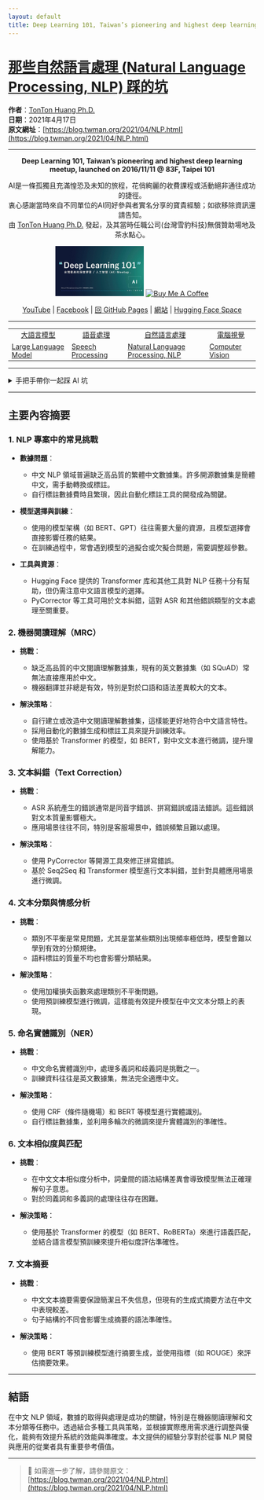 ```yaml
---
layout: default
title: Deep Learning 101, Taiwan’s pioneering and highest deep learning meetup, launched on 2016/11/11 @ 83F, Taipei 101
---
```


# [那些自然語言處理 (Natural Language Processing, NLP) 踩的坑](https://deep-learning-101.github.io/)

**作者**：[TonTon Huang Ph.D.](https://www.twman.org/)   
**日期**：2021年4月17日  
**原文網址**：[https://blog.twman.org/2021/04/NLP.html](https://blog.twman.org/2021/04/NLP.html)

---

<p align="center">
  <strong>Deep Learning 101, Taiwan’s pioneering and highest deep learning meetup, launched on 2016/11/11 @ 83F, Taipei 101</strong>  
</p>
<p align="center">
  AI是一條孤獨且充滿惶恐及未知的旅程，花俏絢麗的收費課程或活動絕非通往成功的捷徑。<br>
  衷心感謝當時來自不同單位的AI同好參與者實名分享的寶貴經驗；如欲移除資訊還請告知。<br>
  由 <a href="https://www.twman.org/" target="_blank">TonTon Huang Ph.D.</a> 發起，及其當時任職公司(台灣雪豹科技)無償贊助場地及茶水點心。<br>
</p>  
<p align="center">
  <a href="https://huggingface.co/spaces/DeepLearning101/Deep-Learning-101-FAQ" target="_blank">
    <img src="https://github.com/Deep-Learning-101/.github/blob/main/images/DeepLearning101.JPG?raw=true" alt="Deep Learning 101" width="180"></a>
    <a href="https://www.buymeacoffee.com/DeepLearning101" target="_blank"><img src="https://cdn.buymeacoffee.com/buttons/v2/default-red.png" alt="Buy Me A Coffee" style="height: 100px !important;width: 180px !important;" ></a>
</p>
<p align="center">
  <a href="https://www.youtube.com/@DeepLearning101" target="_blank">YouTube</a> |
  <a href="https://www.facebook.com/groups/525579498272187/" target="_blank">Facebook</a> |
  <a href="https://deep-learning-101.github.io/"> 回 GitHub Pages</a> |
  <a href="http://DeepLearning101.TWMAN.ORG" target="_blank">網站</a> |
  <a href="https://huggingface.co/DeepLearning101" target="_blank">Hugging Face Space</a>
</p>

---

<div align="center">

<table>
  <tr>
    <td align="center"><a href="https://deep-learning-101.github.io/Large-Language-Model">大語言模型</a></td>
    <td align="center"><a href="https://deep-learning-101.github.io/Speech-Processing">語音處理</a></td>
    <td align="center"><a href="https://deep-learning-101.github.io/Natural-Language-Processing">自然語言處理</a></td>
    <td align="center"><a href="https://deep-learning-101.github.io//Computer-Vision">電腦視覺</a></td>
  </tr>
  <tr>
    <td><a href="https://github.com/Deep-Learning-101/Natural-Language-Processing-Paper?tab=readme-ov-file#llm">Large Language Model</a></td>
    <td><a href="https://github.com/Deep-Learning-101/Speech-Processing-Paper">Speech Processing</a></td>
    <td><a href="https://github.com/Deep-Learning-101/Natural-Language-Processing-Paper">Natural Language Processing, NLP</a></td>
    <td><a href="https://github.com/Deep-Learning-101/Computer-Vision-Paper">Computer Vision</a></td>
  </tr>
</table>

</div>

---

<details>
<summary>手把手帶你一起踩 AI 坑</summary>

<h3><a href="https://blog.twman.org/p/deeplearning101.html" target="_blank">手把手帶你一起踩 AI 坑</a>：<a href="https://www.twman.org/AI" target="_blank">https://www.twman.org/AI</a></h3>

<ul>
  <li>
    <b><a href="https://blog.twman.org/2025/03/AIAgent.html" target="_blank">避開 AI Agent 開發陷阱：常見問題、挑戰與解決方案</a></b>：<a href="https://deep-learning-101.github.io/agent" target="_blank">探討多種 AI 代理人工具的應用經驗與挑戰，分享實用經驗與工具推薦。</a>
  </li>
  <li>
    <b><a href="https://blog.twman.org/2024/08/LLM.html" target="_blank">白話文手把手帶你科普 GenAI</a></b>：<a href="https://deep-learning-101.github.io/GenAI" target="_blank">淺顯介紹生成式人工智慧核心概念，強調硬體資源和數據的重要性。</a>
  </li>
  <li>
    <b><a href="https://blog.twman.org/2024/09/LLM.html" target="_blank">大型語言模型直接就打完收工？</a></b>：<a href="https://deep-learning-101.github.io/1010LLM" target="_blank">回顧 LLM 領域探索歷程，討論硬體升級對 AI 開發的重要性。</a>
  </li>
  <li>
    <b><a href="https://blog.twman.org/2024/07/RAG.html" target="_blank">檢索增強生成(RAG)不是萬靈丹之優化挑戰技巧</a></b>：<a href="https://deep-learning-101.github.io/RAG" target="_blank">探討 RAG 技術應用與挑戰，提供實用經驗分享和工具建議。</a>
  </li>
  <li>
    <b><a href="https://blog.twman.org/2024/02/LLM.html" target="_blank">大型語言模型 (LLM) 入門完整指南：原理、應用與未來</a></b>：<a href="https://deep-learning-101.github.io/0204LLM" target="_blank">探討多種 LLM 工具的應用與挑戰，強調硬體資源的重要性。</a>
  </li>
  <li>
    <b><a href="https://blog.twman.org/2023/04/GPT.html" target="_blank">什麼是大語言模型，它是什麼？想要嗎？(Large Language Model，LLM)</a></b>：<a href="https://deep-learning-101.github.io/GPU" target="_blank">探討 LLM 的發展與應用，強調硬體資源在開發中的關鍵作用。</a>
  </li>
  <li>
    <b><a href="https://blog.twman.org/2024/11/diffusion.html" target="_blank">Diffusion Model 完全解析：從原理、應用到實作 (AI 圖像生成)</a></b>；<a href="https://deep-learning-101.github.io/diffusion" target="_blank">深入探討影像生成與分割技術的應用，強調硬體資源的重要性。</a>
  </li>
  <li>
    <b><a href="https://blog.twman.org/2024/02/asr-tts.html" target="_blank">ASR/TTS 開發避坑指南：語音辨識與合成的常見挑戰與對策</a></b>：<a href="https://deep-learning-101.github.io/asr-tts" target="_blank">探討 ASR 和 TTS 技術應用中的問題，強調數據質量的重要性。</a>
  </li>
  <li>
    <b><a href="https://blog.twman.org/2021/04/NLP.html" target="_blank">那些 NLP 踩的坑</a></b>：<a href="https://deep-learning-101.github.io/nlp" target="_blank">分享 NLP 領域的實踐經驗，強調數據質量對模型效果的影響。</a>
  </li>
  <li>
    <b><a href="https://blog.twman.org/2021/04/ASR.html" target="_blank">那些語音處理踩的坑</a></b>：<a href="https://deep-learning-101.github.io/speech" target="_blank">分享語音處理領域的實務經驗，強調資料品質對模型效果的影響。</a>
  </li>
  <li>
    <b><a href="https://blog.twman.org/2020/05/DeepLearning.html" target="_blank">手把手學深度學習安裝環境</a></b>：<a href="https://deep-learning-101.github.io/101" target="_blank">詳細介紹在 Ubuntu 上安裝深度學習環境的步驟，分享實際操作經驗。</a>
  </li>
</ul>

</details>

---

## 主要內容摘要

### 1. NLP 專案中的常見挑戰

- **數據問題**：
  - 中文 NLP 領域普遍缺乏高品質的繁體中文數據集。許多開源數據集是簡體中文，需手動轉換或標註。
  - 自行標註數據費時且繁瑣，因此自動化標註工具的開發成為關鍵。

- **模型選擇與訓練**：
  - 使用的模型架構（如 BERT、GPT）往往需要大量的資源，且模型選擇會直接影響任務的結果。
  - 在訓練過程中，常會遇到模型的過擬合或欠擬合問題，需要調整超參數。

- **工具與資源**：
  - Hugging Face 提供的 Transformer 库和其他工具對 NLP 任務十分有幫助，但仍需注意中文語言模型的選擇。
  - PyCorrector 等工具可用於文本糾錯，這對 ASR 和其他錯誤類型的文本處理至關重要。

### 2. 機器閱讀理解（MRC）

- **挑戰**：
  - 缺乏高品質的中文閱讀理解數據集，現有的英文數據集（如 SQuAD）常無法直接應用於中文。
  - 機器翻譯並非總是有效，特別是對於口語和語法差異較大的文本。

- **解決策略**：
  - 自行建立或改造中文閱讀理解數據集，這樣能更好地符合中文語言特性。
  - 採用自動化的數據生成和標註工具來提升訓練效率。
  - 使用基於 Transformer 的模型，如 BERT，對中文文本進行微調，提升理解能力。

### 3. 文本糾錯（Text Correction）

- **挑戰**：
  - ASR 系統產生的錯誤通常是同音字錯誤、拼寫錯誤或語法錯誤。這些錯誤對文本質量影響極大。
  - 應用場景往往不同，特別是客服場景中，錯誤頻繁且難以處理。

- **解決策略**：
  - 使用 PyCorrector 等開源工具來修正拼寫錯誤。
  - 基於 Seq2Seq 和 Transformer 模型進行文本糾錯，並針對具體應用場景進行微調。

### 4. 文本分類與情感分析

- **挑戰**：
  - 類別不平衡是常見問題，尤其是當某些類別出現頻率極低時，模型會難以學到有效的分類規律。
  - 語料標註的質量不均也會影響分類結果。

- **解決策略**：
  - 使用加權損失函數來處理類別不平衡問題。
  - 使用預訓練模型進行微調，這樣能有效提升模型在中文文本分類上的表現。

### 5. 命名實體識別（NER）

- **挑戰**：
  - 中文命名實體識別中，處理多義詞和歧義詞是挑戰之一。
  - 訓練資料往往是英文數據集，無法完全適應中文。

- **解決策略**：
  - 使用 CRF（條件隨機場）和 BERT 等模型進行實體識別。
  - 自行標註數據集，並利用多輪次的微調來提升實體識別的準確性。

### 6. 文本相似度與匹配

- **挑戰**：
  - 在中文文本相似度分析中，詞彙間的語法結構差異會導致模型無法正確理解句子意思。
  - 對於同義詞和多義詞的處理往往存在困難。

- **解決策略**：
  - 使用基於 Transformer 的模型（如 BERT、RoBERTa）來進行語義匹配，並結合語言模型預訓練來提升相似度評估準確性。

### 7. 文本摘要

- **挑戰**：
  - 中文文本摘要需要保證簡潔且不失信息，但現有的生成式摘要方法在中文中表現較差。
  - 句子結構的不同會影響生成摘要的語法準確性。

- **解決策略**：
  - 使用 BERT 等預訓練模型進行摘要生成，並使用指標（如 ROUGE）來評估摘要效果。

---

## 結語

在中文 NLP 領域，數據的取得與處理是成功的關鍵，特別是在機器閱讀理解和文本分類等任務中。透過結合多種工具與策略，並根據實際應用需求進行調整與優化，能夠有效提升系統的效能與準確度。本文提供的經驗分享對於從事 NLP 開發與應用的從業者具有重要參考價值。

---

> 📖 如需進一步了解，請參閱原文：  
> [https://blog.twman.org/2021/04/NLP.html](https://blog.twman.org/2021/04/NLP.html)
